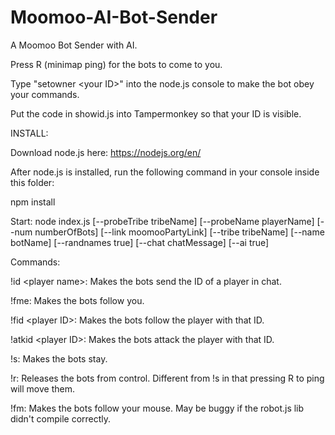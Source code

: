 # Moomoo-AI-Bot-Sender
A Moomoo Bot Sender with AI.

Press R (minimap ping) for the bots to come to you.

Type "setowner \<your ID>" into the node.js console to make the bot obey your commands.
  
Put the code in showid.js into Tampermonkey so that your ID is visible.


INSTALL:

Download node.js here: https://nodejs.org/en/


After node.js is installed, run the following command in your console inside this folder:

npm install


Start: node index.js [--probeTribe tribeName] [--probeName playerName] [--num numberOfBots] [--link moomooPartyLink] [--tribe tribeName] [--name botName] [--randnames true] [--chat chatMessage] [--ai true]


Commands:

!id \<player name>: Makes the bots send the ID of a player in chat.
  
!fme: Makes the bots follow you.

!fid \<player ID>: Makes the bots follow the player with that ID.
  
!atkid \<player ID>: Makes the bots attack the player with that ID.
  
!s: Makes the bots stay.

!r: Releases the bots from control. Different from !s in that pressing R to ping will move them.

!fm: Makes the bots follow your mouse. May be buggy if the robot.js lib didn't compile correctly.
